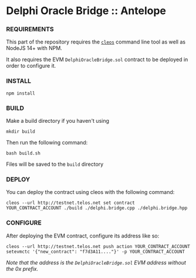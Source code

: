 # Delphi Oracle Bridge :: Antelope

### REQUIREMENTS

This part of the repository requires the [`cleos`](https://developers.eos.io/manuals/eos/v2.2/cleos/index) command line tool as well as NodeJS 14+ with NPM.

It also requires the EVM `DelphiOracleBridge.sol` contract to be deployed in order to configure it.

### INSTALL

`npm install`

### BUILD

Make a build directory if you haven't using

`mkdir build`

Then run the following command:

`bash build.sh`

Files will be saved to the `build` directory

### DEPLOY

You can deploy the contract using cleos with the following command:

`cleos --url http://testnet.telos.net set contract YOUR_CONTRACT_ACCOUNT ./build ./delphi.bridge.cpp ./delphi.bridge.hpp`

### CONFIGURE

After deploying the EVM contract, configure its address like so:

`cleos --url http://testnet.telos.net push action YOUR_CONTRACT_ACCOUNT setevmctc '{"new_contract": "f7d3A11...."}' -p YOUR_CONTRACT_ACCOUNT`

_Note that the address is the `DelphiOracleBridge.sol` EVM address without the 0x prefix._
